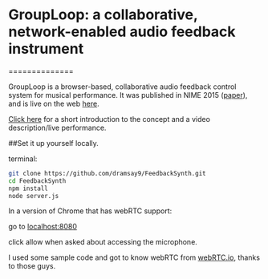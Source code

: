 # GroupLoop: a collaborative, network-enabled audio feedback instrument
==============

GroupLoop is a browser-based, collaborative audio feedback control system for musical performance.  It was published in NIME 2015 ([paper](https://davidbramsay.com/public/RamsayNIME.pdf)), and is live on the web [here](https://feedback.davidbramsay.com).

[Click here](https://davidbramsay.com/grouploop) for a short introduction to the concept and a video description/live performance.  


##Set it up yourself locally.

terminal:

```bash 
git clone https://github.com/dramsay9/FeedbackSynth.git
cd FeedbackSynth
npm install
node server.js
```

In a version of Chrome that has webRTC support:

go to [localhost:8080](http://localhost:8080)

click allow when asked about accessing the microphone.

I used some sample code and got to know webRTC from [webRTC.io](https://github.com/webRTC/webRTC.io), thanks to those guys.
